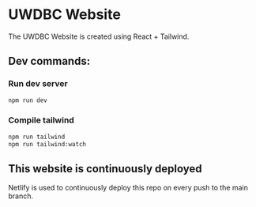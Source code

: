 # UWDBC Website

The UWDBC Website is created using React + Tailwind.

## Dev commands:

### Run dev server

```bash
npm run dev
```

### Compile tailwind

```bash
npm run tailwind
npm run tailwind:watch
```

## This website is continuously deployed

Netlify is used to continuously deploy this repo on every push to the main branch.
